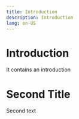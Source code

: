 ```yaml
---
title: Introduction
description: Introduction
lang: en-US
---
```


# Introduction

It contains an introduction

# Second Title

Second text

